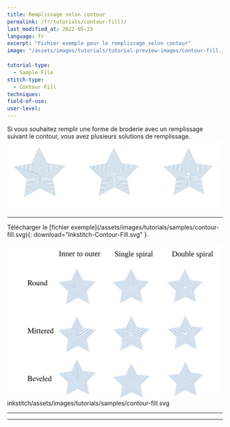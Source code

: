 ```yaml
---
title: Remplissage selon contour
permalink: /fr/tutorials/contour-fill)/
last_modified_at: 2022-05-23
language: fr
excerpt: "Fichier exemple pour le remplissage selon contour"
image: "/assets/images/tutorials/tutorial-preview-images/contour-fill.jpg"

tutorial-type:
  - Sample File
stitch-type: 
  - Contour Fill
techniques:
field-of-use:
user-level: 
---
```


Si vous souhaitez remplir une forme de broderie avec un remplissage suivant le contour, vous avez plusieurs solutions de remplissage.
![Contour Fill](/assets/images/tutorials/tutorial-preview-images/contour-fill.jpg)


<hr>
Télécharger le [fichier exemple](/assets/images/tutorials/samples/contour-fill.svg){: download="Inkstitch-Contour-Fill.svg" }. 

![Contour Fill File](/assets/images/tutorials/samples/coutour-fill.svg)
 inkstitch/assets/images/tutorials/samples/contour-fill.svg 



<hr>

<hr>
